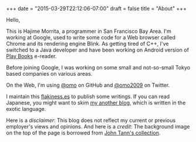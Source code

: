 +++
date = "2015-03-29T22:12:06-07:00"
draft = false
title = "About"
+++

Hello,

This is Hajime Morrita, a programmer in San Francisco Bay Area.
I'm working at Google, used to write some code for a Web browser called Chrome and its rendering engine Blink.
As getting tired of C++, I've switched to a Java developer
and have been working on Android version of [Play Books](https://play.google.com/store/apps/details?id=com.google.android.apps.books&hl=en) e-reader.

Before joining Google, I was working on some small and not-so-small Tokyo based companies on various areas.

On the Web, I'm using [@omo](http://github.com/omo) on GitHub and [@omo2009](https://twitter.com/omo2009) on Twitter.

I maintain this [flakiness.es](http://flakiness.es/) to publish some writings.
If you can read Japanese, you might want to skim [my another blog](http://anomone.dodgson.org/), which is written in the exotic language.

Here is a *disclaimer*: This blog does not reflect my current or previous employer's views and opinions.
And here is a *credit*: The background image on the top of the page is borrowed from [John Tann's collection](http://www.flickr.com/photos/31031835@N08/8728856714/).
